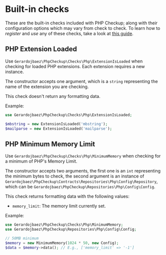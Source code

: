 # Built-in checks

These are the built-in checks included with PHP Checkup; along with their configuration options which may vary from check to check. To learn how to *register* and *use* any of these checks, take a look at [this guide](/usage/check-list.html).

## PHP Extension Loaded

Use `Gerardojbaez\PhpCheckup\Checks\Php\ExtensionIsLoaded` when checking for loaded PHP extensions. Each extension requires a new instance.

The constructor accepts one argument, which is a `string` representing the name of the extension you are checking.

This check doesn't return any formatting data.

Example:

```php
use Gerardojbaez\PhpCheckup\Checks\Php\ExtensionIsLoaded;

$mbstring = new ExtensionIsLoaded('mbstring');
$mailparse = new ExtensionIsLoaded('mailparse');
```

## PHP Minimum Memory Limit

Use `Gerardojbaez\PhpCheckup\Checks\Php\MinimumMemory` when checking for a minimum of PHP's Memory Limit.

The constructor accepts two arguments, the first one is an `int` representing the minimum bytes to check, the second argument is an instance of `Gerardojbaez\PhpCheckup\Contracts\Repositories\Php\Config\Repository`, which can be `Gerardojbaez\PhpCheckup\Repositories\Php\Config\Config`.

This check returns formatting data with the following values:

- `memory_limit`: The memory limit currently set.

Example:

```php
use Gerardojbaez\PhpCheckup\Checks\Php\MinimumMemory;
use Gerardojbaez\PhpCheckup\Repositories\Php\Config\Config;

// 50MB minimum
$memory = new MinimumMemory(1024 * 50, new Config);
$data = $memory->data(); // E.g., ['memory_limit' => '-1']
```
